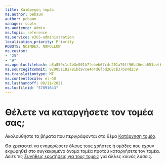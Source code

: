 ```yaml
---
title: Κατάργηση τομέα
ms.author: pebaum
author: pebaum
manager: scotv
ms.audience: Admin
ms.topic: reference
ms.service: o365-administration
localization_priority: Priority
ROBOTS: NOINDEX, NOFOLLOW
ms.custom:
- "25"
- "9"
ms.openlocfilehash: a8a859c1c4b3e001b7febeb67c4c201a70ff56b46ecb651cef69d88500846626
ms.sourcegitcommit: 920051182781bd97ce4d4d6fbd268cb37b84d239
ms.translationtype: MT
ms.contentlocale: el-GR
ms.lasthandoff: 08/11/2021
ms.locfileid: "57891643"
---
```

# <a name="trying-to-remove-your-domain"></a>Θέλετε να καταργήσετε τον τομέα σας;

Ακολουθήστε τα βήματα που περιγράφονται στο θέμα [Κατάργηση τομέα](https://docs.microsoft.com/microsoft-365/admin/get-help-with-domains/remove-a-domain).
  
Θα χρειαστεί να ενημερώσετε όλους τους χρήστες ή ομάδες που έχουν εκχωρηθεί στο συγκεκριμένο όνομα τομέα προτού καταργήσετε τον τομέα. Δείτε τις [Συνήθεις ερωτήσεις για τους τομείς](https://docs.microsoft.com/microsoft-365/admin/setup/domains-faq) για άλλες κοινές λύσεις.
  